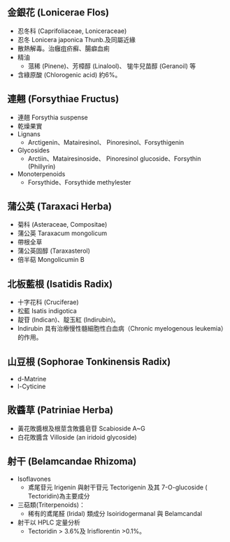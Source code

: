## 金銀花 (Lonicerae Flos)
- 忍冬科 (Caprifoliaceae, Loniceraceae) 
- 忍冬 Lonicera japonica Thunb.及同屬近緣
- 散熱解毒。治癰疽疥癬、腸癖血痢
- 精油
	- 蒎稀 (Pinene)、芳樟醇 (Linalool)、 牻牛兒苗醇 (Geranoil) 等
- 含綠原酸 (Chlorogenic acid) 約6%。
## 連翹 (Forsythiae Fructus)
- 連翹 Forsythia suspense
- 乾燥果實
- Lignans
	- Arctigenin、Matairesinol、 Pinoresinol、Forsythigenin
- Glycosides
	- Arctiin、Matairesinoside、 Pinoresinol glucoside、Forsythin (Phillyrin)
- Monoterpenoids
	- Forsythide、Forsythide methylester
## 蒲公英 (Taraxaci Herba)
- 菊科 (Asteraceae, Compositae)
- 蒲公英 Taraxacum mongolicum
- 帶根全草
- 蒲公英固醇 (Taraxasterol)
- 倍半萜 Mongolicumin B
## 北板藍根 (Isatidis Radix)
- 十字花科 (Cruciferae)
- 松藍 Isatis indigotica
- 靛苷 (Indican)、靛玉紅 (Indirubin)。
- Indirubin 具有治療慢性髓細胞性白血病（Chronic myelogenous leukemia）的作用。
## 山豆根 (Sophorae Tonkinensis Radix)
- d-Matrine
- l-Cyticine
## 敗醬草 (Patriniae Herba)
- 黃花敗醬根及根莖含敗醬皂苷 Scabioside A~G
- 白花敗醬含 Villoside (an iridoid glycoside)
## 射干 (Belamcandae Rhizoma)
- Isoflavones
	- 鳶尾苷元 Irigenin 與射干苷元 Tectorigenin 及其 7-O-glucoside ( Tectoridin)為主要成分
- 三萜類(Triterpenoids)：
	- 稀有的鳶尾醛 (Iridal) 類成分 Isoiridogermanal 與 Belamcandal
- 射干以 HPLC 定量分析
	- Tectoridin > 3.6%及 Irisflorentin >0.1%。
